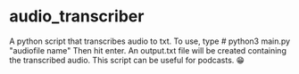 # audio_transcriber
A python script that transcribes audio to txt.
To use, type # python3 main.py "audiofile name"
Then hit enter.
An output.txt file will be created containing the transcribed audio.
This script can be useful for podcasts. 😁
